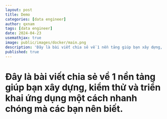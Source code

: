 ```yaml
---
layout: post
title: Demo
categories: [data engineer]
author: qxnam
tags: [data engineer]
date: 2024-04-23
usemathjax: true
image: public/images/docker/main.png
description: 'Đây là bài viết chia sẻ về 1 nền tảng giúp bạn xây dựng, kiểm thử và triển khai ứng dụng một cách nhanh chóng mà các bạn nên biết.'
published: true
---
```


# Đây là bài viết chia sẻ về 1 nền tảng giúp bạn xây dựng, kiểm thử và triển khai ứng dụng một cách nhanh chóng mà các bạn nên biết.

